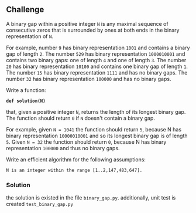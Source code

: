 ## Challenge ##
A binary gap within a positive integer `N` is any maximal sequence of consecutive zeros that is surrounded by ones at both ends in the binary representation of `N`.

For example, number `9` has binary representation `1001` and contains a binary gap of length `2`. The number `529` has binary representation `1000010001` and contains two binary gaps: one of length `4` and one of length `3`. The number `20` has binary representation `10100` and contains one binary gap of length `1`. The number `15` has binary representation `1111` and has no binary gaps. The number `32` has binary representation `100000` and has no binary gaps.

Write a function:

**`def solution(N)`**

that, given a positive integer `N`, returns the length of its longest binary gap. The function should return `0` if `N` doesn't contain a binary gap.

For example, given `N = 1041` the function should return `5`, because N has binary representation `10000010001`  and so its longest binary gap is of length `5`. Given `N = 32` the function should return `0`, because N has binary representation `100000` and thus no binary gaps.

Write an efficient algorithm for the following assumptions:

`N is an integer within the range [1..2,147,483,647].`

### Solution ###
the solution is existed in the file `binary_gap.py`. additionally, unit test is created `test_binary_gap.py`
